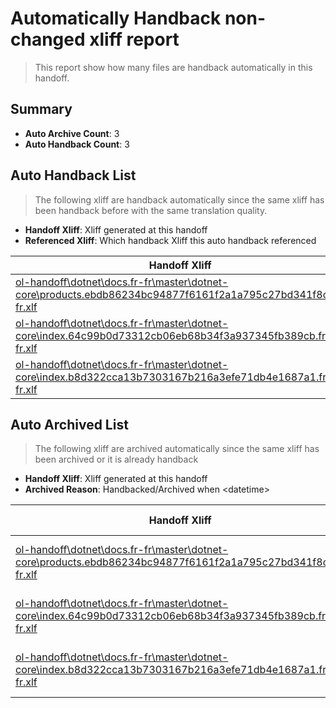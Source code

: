 # Automatically Handback non-changed xliff report
> This report show how many files are handback automatically in this handoff.

## Summary
* **Auto Archive Count**: 3
* **Auto Handback Count**: 3

## Auto Handback List
> The following xliff are handback automatically since the same xliff has been handback before with the same translation quality.

* **Handoff Xliff**: Xliff generated at this handoff
* **Referenced Xliff**: Which handback Xliff this auto handback referenced

| Handoff Xliff | Referenced Xliff | 
| --- | --- | 
| [ol-handoff\dotnet\docs.fr-fr\master\dotnet-core\products.ebdb86234bc94877f6161f2a1a795c27bd341f8c.fr-fr.xlf](https://github.com/dotnet/docs.handoff/blob/b1c6a3825bcd40b75cd3a8a51daebd58659d71fa/ol-handoff/dotnet/docs.fr-fr/master/dotnet-core/products.ebdb86234bc94877f6161f2a1a795c27bd341f8c.fr-fr.xlf) | [ol-handback\dotnet\docs.fr-fr\master\ht-p1\products.ebdb86234bc94877f6161f2a1a795c27bd341f8c.fr-fr.xlf](https://github.com/dotnet/docs.handback/blob/e493bc47c712e1f7f9e531097c413e1ab00f69bf/ol-handback/dotnet/docs.fr-fr/master/ht-p1/products.ebdb86234bc94877f6161f2a1a795c27bd341f8c.fr-fr.xlf) | 
| [ol-handoff\dotnet\docs.fr-fr\master\dotnet-core\index.64c99b0d73312cb06eb68b34f3a937345fb389cb.fr-fr.xlf](https://github.com/dotnet/docs.handoff/blob/b1c6a3825bcd40b75cd3a8a51daebd58659d71fa/ol-handoff/dotnet/docs.fr-fr/master/dotnet-core/index.64c99b0d73312cb06eb68b34f3a937345fb389cb.fr-fr.xlf) | [ol-handback\dotnet\docs.fr-fr\master\ht-p1\index.64c99b0d73312cb06eb68b34f3a937345fb389cb.fr-fr.xlf](https://github.com/dotnet/docs.handback/blob/e493bc47c712e1f7f9e531097c413e1ab00f69bf/ol-handback/dotnet/docs.fr-fr/master/ht-p1/index.64c99b0d73312cb06eb68b34f3a937345fb389cb.fr-fr.xlf) | 
| [ol-handoff\dotnet\docs.fr-fr\master\dotnet-core\index.b8d322cca13b7303167b216a3efe71db4e1687a1.fr-fr.xlf](https://github.com/dotnet/docs.handoff/blob/b1c6a3825bcd40b75cd3a8a51daebd58659d71fa/ol-handoff/dotnet/docs.fr-fr/master/dotnet-core/index.b8d322cca13b7303167b216a3efe71db4e1687a1.fr-fr.xlf) | [ol-handback\dotnet\docs.fr-fr\master\ht-p1\index.b8d322cca13b7303167b216a3efe71db4e1687a1.fr-fr.xlf](https://github.com/dotnet/docs.handback/blob/b2fabbd258d74b0b94ca8d2392d1f82c33b8be83/ol-handback/dotnet/docs.fr-fr/master/ht-p1/index.b8d322cca13b7303167b216a3efe71db4e1687a1.fr-fr.xlf) | 

## Auto Archived List
> The following xliff are archived automatically since the same xliff has been archived or it is already handback

* **Handoff Xliff**: Xliff generated at this handoff
* **Archived Reason**: Handbacked/Archived when &lt;datetime&gt;

| Handoff Xliff | Archived Reason | 
| --- | --- | 
| [ol-handoff\dotnet\docs.fr-fr\master\dotnet-core\products.ebdb86234bc94877f6161f2a1a795c27bd341f8c.fr-fr.xlf](https://github.com/dotnet/docs.handoff/blob/b1c6a3825bcd40b75cd3a8a51daebd58659d71fa/ol-handoff/dotnet/docs.fr-fr/master/dotnet-core/products.ebdb86234bc94877f6161f2a1a795c27bd341f8c.fr-fr.xlf) | Archived when 16/11/18 07:25 | 
| [ol-handoff\dotnet\docs.fr-fr\master\dotnet-core\index.64c99b0d73312cb06eb68b34f3a937345fb389cb.fr-fr.xlf](https://github.com/dotnet/docs.handoff/blob/b1c6a3825bcd40b75cd3a8a51daebd58659d71fa/ol-handoff/dotnet/docs.fr-fr/master/dotnet-core/index.64c99b0d73312cb06eb68b34f3a937345fb389cb.fr-fr.xlf) | Archived when 16/11/18 07:25 | 
| [ol-handoff\dotnet\docs.fr-fr\master\dotnet-core\index.b8d322cca13b7303167b216a3efe71db4e1687a1.fr-fr.xlf](https://github.com/dotnet/docs.handoff/blob/b1c6a3825bcd40b75cd3a8a51daebd58659d71fa/ol-handoff/dotnet/docs.fr-fr/master/dotnet-core/index.b8d322cca13b7303167b216a3efe71db4e1687a1.fr-fr.xlf) | Archived when 16/11/18 07:25 | 

